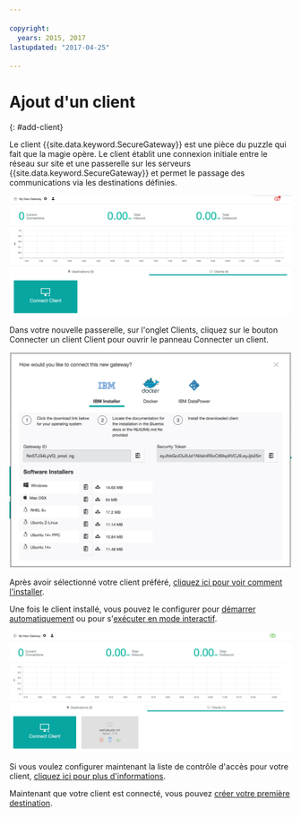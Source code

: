 ```yaml
---

copyright:
  years: 2015, 2017
lastupdated: "2017-04-25"

---
```


# Ajout d'un client
{: #add-client}

Le client {{site.data.keyword.SecureGateway}} est une pièce du puzzle qui fait que la magie opère.  Le client établit une connexion initiale entre le réseau sur site et une passerelle sur les serveurs {{site.data.keyword.SecureGateway}} et permet le passage des communications via les destinations définies.

![Nouvelle passerelle](./images/newGateway.png?raw=true "Nouvelle passerelle")

Dans votre nouvelle passerelle, sur l'onglet Clients, cliquez sur le bouton Connecter un client Client pour ouvrir le panneau Connecter un client.

![Connecter un client](./images/connectClient.png?raw=true "Connecter un client")

Après avoir sélectionné votre client préféré, [cliquez ici pour voir comment l'installer](/docs/services/SecureGateway?topic=securegateway-client-install).

Une fois le client installé, vous pouvez le configurer pour [démarrer automatiquement](/docs/services/SecureGateway?topic=securegateway-auto-start-conf) ou pour s'[exécuter en mode interactif](/docs/services/SecureGateway?topic=securegateway-client-interacting).

![Client connecté](./images/connectedClient.png?raw=true "Client connecté")

Si vous voulez configurer maintenant la liste de contrôle d'accès pour votre client, [cliquez ici pour plus d'informations](/docs/services/SecureGateway?topic=securegateway-acl).

Maintenant que votre client est connecté, vous pouvez [créer votre première destination](/docs/services/SecureGateway?topic=securegateway-add-dest).
